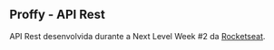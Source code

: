 ## Proffy - API Rest

API Rest desenvolvida durante a Next Level Week #2 da [Rocketseat](https://github.com/Rocketseat).
